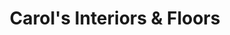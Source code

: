 ---
title: "Carol's Interiors & Floors"
url: /homosassa/carols-interiors-und-floors/
shop: Fußböden
---